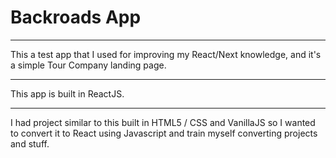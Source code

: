 # Backroads App

---

This a test app that I used for improving my React/Next knowledge, and it's a simple Tour Company landing page.

---

This app is built in ReactJS.

---

I had project similar to this built in HTML5 / CSS and VanillaJS so I wanted to convert it to React using Javascript and train myself converting projects and stuff.
